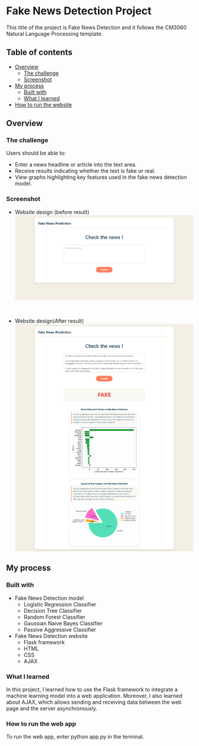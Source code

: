# Fake News Detection Project

This title of the project is Fake News Detection and it follows the CM3060 Natural Language Processing template.

## Table of contents

- [Overview](#overview)
  - [The challenge](#the-challenge)
  - [Screenshot](#screenshot)
- [My process](#my-process)
  - [Built with](#built-with)
  - [What I learned](#what-i-learned)
- [How to run the website](#how-to-run-the-web-app)
  


## Overview

### The challenge

Users should be able to:

- Enter a news headline or article into the text area.
- Receive results indicating whether the text is fake or real.
- View graphs highlighting key features used in the fake news detection model.

### Screenshot

- Website design (before result) <br>
![Website design before result preview](./website%20design/fake%20news%20detection%20before%20result.png)
<br>

- Website design(After result)<br>
![Website design after result preview](./website%20design/fake%20news%20detection%20after%20result.png)


## My process

### Built with
- Fake News Detection model
  - Logistic Regression Classifier
  - Decision Tree Classifier
  - Random Forest Classifier
  - Gaussian Naive Bayes Classifier
  - Passive Aggressive Classifier
- Fake News Detection website
  - Flask framework
  - HTML
  - CSS
  - AJAX

### What I learned

In this project, I learned how to use the Flask framework to integrate a machine learning model into a web application. Moreover, I also learned about AJAX, which allows sending and receiving data between the web page and the server asynchronously.

### How to run the web app

To run the web app, enter python app.py in the terminal.




